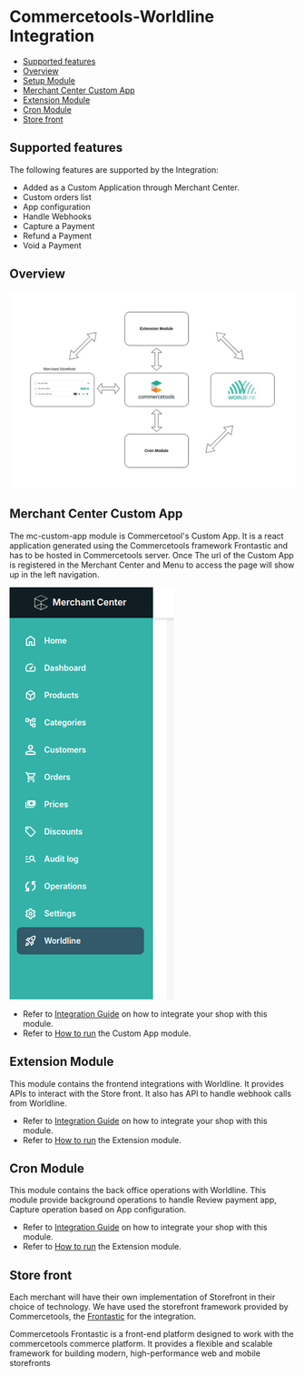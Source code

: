 # Commercetools-Worldline Integration

- [Supported features](#supported-features)
- [Overview](#overview)
- [Setup Module](#setup-module)
- [Merchant Center Custom App](#merchant-center-custom-app)
- [Extension Module](#extension-module)
- [Cron Module](#cron-module)
- [Store front](#store-front)

## Supported features

The following features are supported by the Integration:

- Added as a Custom Application through Merchant Center.
- Custom orders list
- App configuration
- Handle Webhooks
- Capture a Payment
- Refund a Payment
- Void a Payment

## Overview

![Worldline Integration Overview](/docs/images/worldline.jpg "Worldline Integration")

## Merchant Center Custom App

The mc-custom-app module is Commercetool's Custom App. It is a react application generated using the Commercetools framework Frontastic and has to be hosted in Commercetools server. Once The url of the Custom App is registered in the Merchant Center and Menu to access the page will show up in the left navigation.

![Worldline Merchant Center Custom App](/docs/images/MC-Custom-App.png "Worldline Custom App")

- Refer to [Integration Guide](/mc-custom-app/docs/integrationguide.md) on how to integrate your shop with this module.
- Refer to [How to run](/mc-custom-app/docs/howtorun.md) the Custom App module.

## Extension Module

This module contains the frontend integrations with Worldline. It provides APIs to interact with the Store front. It also has API to handle webhook calls from Worldline.

- Refer to [Integration Guide](/docs/extension/integrationguide.md) on how to integrate your shop with this module.
- Refer to [How to run](/docs/extension/howtorun.md) the Extension module.

## Cron Module

This module contains the back office operations with Worldline. This module provide background operations to handle Review payment app, Capture operation based on App configuration.

- Refer to [Integration Guide](/docs/cron/integrationguide.md) on how to integrate your shop with this module.
- Refer to [How to run](/docs/cron/howtorun.md) the Extension module.

## Store front

Each merchant will have their own implementation of Storefront in their choice of technology. We have used the storefront framework provided by Commercetools, the [Frontastic](https://github.com/FrontasticGmbH) for the integration. 

Commercetools Frontastic is a front-end platform designed to work with the commercetools commerce platform. It provides a flexible and scalable framework for building modern, high-performance web and mobile storefronts